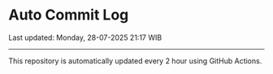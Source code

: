 # Auto Commit Log

Last updated: Monday, 28-07-2025 21:17 WIB

---

This repository is automatically updated every 2 hour using GitHub Actions.
